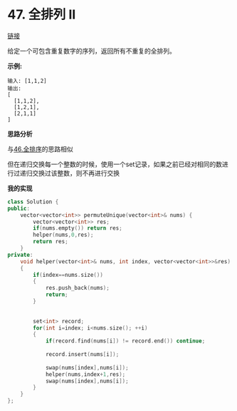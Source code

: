 # 47. 全排列 II

[链接](https://leetcode-cn.com/problems/permutations-ii/description/)

给定一个可包含重复数字的序列，返回所有不重复的全排列。

**示例:**

```
输入: [1,1,2]
输出:
[
  [1,1,2],
  [1,2,1],
  [2,1,1]
]
```

**思路分析**

与[46.全排序](46.全排序.md)的思路相似

但在递归交换每一个整数的时候，使用一个set记录，如果之前已经对相同的数进行过递归交换过该整数，则不再进行交换

**我的实现**

```c++
class Solution {
public:
    vector<vector<int>> permuteUnique(vector<int>& nums) {
        vector<vector<int>> res;
        if(nums.empty()) return res;
        helper(nums,0,res);
        return res;
    }
private:
    void helper(vector<int>& nums, int index, vector<vector<int>>&res)
    {
        if(index==nums.size())
        {
            res.push_back(nums);
            return;
        }
            
        
        set<int> record;
        for(int i=index; i<nums.size(); ++i)
        {
            if(record.find(nums[i]) != record.end()) continue;
            
            record.insert(nums[i]);
            
            swap(nums[index],nums[i]);
            helper(nums,index+1,res);
            swap(nums[index],nums[i]);
        }
    }
};
```

